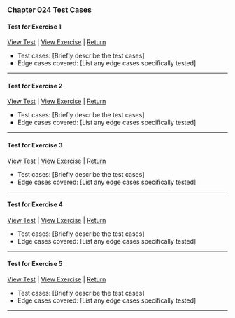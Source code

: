﻿### Chapter 024 Test Cases

#### Test for Exercise 1

[View Test](Chapter024Exercise1Test.java) | [View Exercise](../../../main/java/Chapter024/Chapter024Exercise1.java) | [Return](../../../../README.md)

- Test cases: [Briefly describe the test cases]
- Edge cases covered: [List any edge cases specifically tested]

---
#### Test for Exercise 2

[View Test](Chapter024Exercise2Test.java) | [View Exercise](../../../main/java/Chapter024/Chapter024Exercise2.java) | [Return](../../../../README.md)

- Test cases: [Briefly describe the test cases]
- Edge cases covered: [List any edge cases specifically tested]

---
#### Test for Exercise 3

[View Test](Chapter024Exercise3Test.java) | [View Exercise](../../../main/java/Chapter024/Chapter024Exercise3.java) | [Return](../../../../README.md)

- Test cases: [Briefly describe the test cases]
- Edge cases covered: [List any edge cases specifically tested]

---
#### Test for Exercise 4

[View Test](Chapter024Exercise4Test.java) | [View Exercise](../../../main/java/Chapter024/Chapter024Exercise4.java) | [Return](../../../../README.md)

- Test cases: [Briefly describe the test cases]
- Edge cases covered: [List any edge cases specifically tested]

---
#### Test for Exercise 5

[View Test](Chapter024Exercise5Test.java) | [View Exercise](../../../main/java/Chapter024/Chapter024Exercise5.java) | [Return](../../../../README.md)

- Test cases: [Briefly describe the test cases]
- Edge cases covered: [List any edge cases specifically tested]

---
